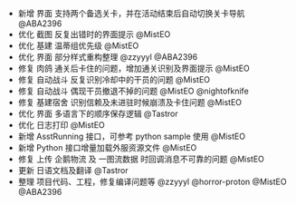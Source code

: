 - 新增 界面 支持两个备选关卡，并在活动结束后自动切换关卡导航 @ABA2396
- 优化 截图 反复出错时的界面提示 @MistEO
- 优化 基建 温蒂组优先级 @MistEO
- 优化 界面 部分样式重构整理 @zzyyyl @ABA2396
- 修复 肉鸽 通关后卡住的问题，增加通关识别及界面提示 @MistEO
- 修复 自动战斗 反复识别冷却中的干员的问题 @MistEO
- 修复 自动战斗 偶现干员撤退不掉的问题 @MistEO @nightofknife
- 修复 基建宿舍 识别信赖及未进驻时候崩溃及卡住问题 @MistEO
- 优化 界面 多语言下的顺序保存逻辑 @Tastror
- 优化 日志打印 @MistEO
- 新增 AsstRunning 接口，可参考 python sample 使用 @MistEO
- 新增 Python 接口增量加载外服资源文件 @MistEO
- 修复 上传 企鹅物流 及 一图流数据 时回调消息不可靠的问题 @MistEO
- 更新 日语文档及翻译 @Tastror
- 整理 项目代码、工程，修复编译问题等 @zzyyyl @horror-proton @MistEO @ABA2396
